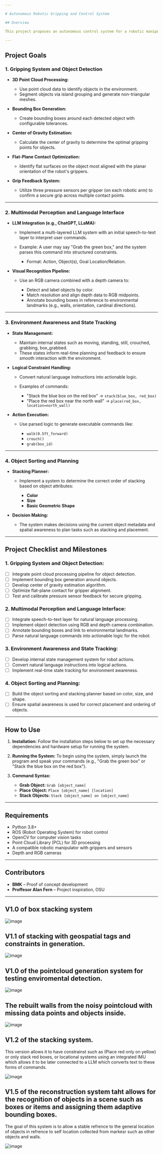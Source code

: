 ```yaml
---

# Autonomous Robotic Gripping and Control System

## Overview

This project proposes an autonomous control system for a robotic manipulator that utilizes 3D point cloud data and intelligent language-based instructions. The system is designed to identify, grasp, and manipulate objects in a structured environment, enabling efficient interaction with objects based on natural language commands and spatial awareness.

---
```


## Project Goals

### 1. **Gripping System and Object Detection**

* **3D Point Cloud Processing:**

  * Use point cloud data to identify objects in the environment.
  * Segment objects via island grouping and generate non-triangular meshes.

* **Bounding Box Generation:**

  * Create bounding boxes around each detected object with configurable tolerances.

* **Center of Gravity Estimation:**

  * Calculate the center of gravity to determine the optimal gripping points for objects.

* **Flat-Plane Contact Optimization:**

  * Identify flat surfaces on the object most aligned with the planar orientation of the robot's grippers.

* **Grip Feedback System:**

  * Utilize three pressure sensors per gripper (on each robotic arm) to confirm a secure grip across multiple contact points.

---

### 2. **Multimodal Perception and Language Interface**

* **LLM Integration (e.g., ChatGPT, LLaMA):**

  * Implement a multi-layered LLM system with an initial speech-to-text layer to interpret user commands.
  * Example: A user may say "Grab the green box," and the system parses this command into structured constraints.

    * Format: Action, Object(s), Goal Location/Relation.

* **Visual Recognition Pipeline:**

  * Use an RGB camera combined with a depth camera to:

    * Detect and label objects by color.
    * Match resolution and align depth data to RGB midpoints.
    * Annotate bounding boxes in reference to environmental landmarks (e.g., walls, orientation, cardinal directions).

---

### 3. **Environment Awareness and State Tracking**

* **State Management:**

  * Maintain internal states such as moving, standing, still, crouched, grabbing, box\_grabbed.
  * These states inform real-time planning and feedback to ensure smooth interaction with the environment.

* **Logical Constraint Handling:**

  * Convert natural language instructions into actionable logic.
  * Examples of commands:

    * "Stack the blue box on the red box" → `stack(blue_box, red_box)`
    * "Place the red box near the north wall" → `place(red_box, location=north_wall)`

* **Action Execution:**

  * Use parsed logic to generate executable commands like:

    * `walk(0.5ft_forward)`
    * `crouch()`
    * `grab(box_id)`

---

### 4. **Object Sorting and Planning**

* **Stacking Planner:**

  * Implement a system to determine the correct order of stacking based on object attributes:

    * **Color**
    * **Size**
    * **Basic Geometric Shape**

* **Decision Making:**

  * The system makes decisions using the current object metadata and spatial awareness to plan tasks such as stacking and placement.

---

## Project Checklist and Milestones

### **1. Gripping System and Object Detection:**

* [ ] Integrate point cloud processing pipeline for object detection.
* [ ] Implement bounding box generation around objects.
* [ ] Develop center of gravity estimation algorithm.
* [ ] Optimize flat-plane contact for gripper alignment.
* [ ] Test and calibrate pressure sensor feedback for secure gripping.

### **2. Multimodal Perception and Language Interface:**

* [ ] Integrate speech-to-text layer for natural language processing.
* [ ] Implement object detection using RGB and depth camera combination.
* [ ] Annotate bounding boxes and link to environmental landmarks.
* [ ] Parse natural language commands into actionable logic for the robot.

### **3. Environment Awareness and State Tracking:**

* [ ] Develop internal state management system for robot actions.
* [ ] Convert natural language instructions into logical actions.
* [ ] Implement real-time state tracking for environment awareness.

### **4. Object Sorting and Planning:**

* [ ] Build the object sorting and stacking planner based on color, size, and shape.
* [ ] Ensure spatial awareness is used for correct placement and ordering of objects.

---

## How to Use

1. **Installation:**
   Follow the installation steps below to set up the necessary dependencies and hardware setup for running the system.

2. **Running the System:**
   To begin using the system, simply launch the program and speak your commands (e.g., "Grab the green box" or "Stack the blue box on the red box").

3. **Command Syntax:**

   * **Grab Object:** `Grab [object_name]`
   * **Place Object:** `Place [object_name] [location]`
   * **Stack Objects:** `Stack [object_name] on [object_name]`

---

## Requirements

* Python 3.8+
* ROS (Robot Operating System) for robot control
* OpenCV for computer vision tasks
* Point Cloud Library (PCL) for 3D processing
* A compatible robotic manipulator with grippers and sensors
* Depth and RGB cameras

---

## Contributors

* **BMK** – Proof of concept development
* **Proffesor Alan Fern** – Project inspiration, OSU

---

## V1.0 of box stacking system 
![image](https://github.com/user-attachments/assets/29004706-4398-443b-9867-7dabdbd538ab)

## V1.1 of stacking with geospatial tags and constraints in generation.

![image](https://github.com/user-attachments/assets/31a60e31-c2ae-4981-b292-46f795a24b9e)

## V1.0 of the pointcloud generation system for testing enviromental detection.

![image](https://github.com/user-attachments/assets/6002c8cc-e76a-4da5-b0c6-d4afd00f37c5)

## The rebuilt walls from the noisy pointcloud with missing data points and objects inside.

![image](https://github.com/user-attachments/assets/13fe95ed-3133-4ff2-a02b-cd2097a2f4d7)

## V1.2 of the stacking system.
This version allows it to have constrainst such as (Place red only on yellow) or only stack red boxes, or locational systems using an integrated IMU which allows it to be later connected to a LLM which converts text to these forms of commands.

![image](https://github.com/user-attachments/assets/ad5927e4-bba3-4044-bfa1-6a8363b21210)

## V1.5 of the reconstruction system taht allows for the recognition of objects in a scene such as boxes or items and assigning them adaptive bounding boxes.
The goal of this system is to allow a stable refrence to the general location of objects in refrence to self location collected from markesr such as other objects and walls.

![image](https://github.com/user-attachments/assets/8e539318-386f-4c24-a069-222eaf6206e4)




